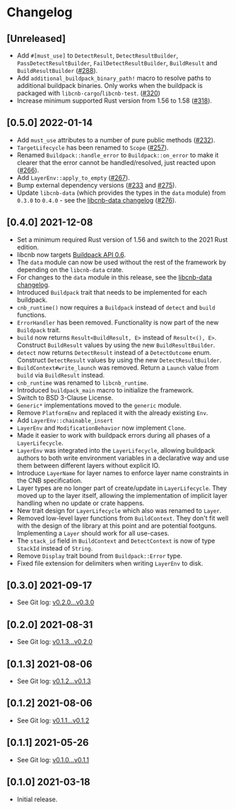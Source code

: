# Changelog

## [Unreleased]

- Add `#[must_use]` to `DetectResult`, `DetectResultBuilder`, `PassDetectResultBuilder`, `FailDetectResultBuilder`, `BuildResult` and `BuildResultBuilder` ([#288](https://github.com/Malax/libcnb.rs/pull/288)).
- Add `additional_buildpack_binary_path!` macro to resolve paths to additional buildpack binaries. Only works when the buildpack is packaged with `libcnb-cargo`/`libcnb-test`. ([#320](https://github.com/Malax/libcnb.rs/pull/320))
- Increase minimum supported Rust version from 1.56 to 1.58 ([#318](https://github.com/Malax/libcnb.rs/pull/318)).

## [0.5.0] 2022-01-14

- Add `must_use` attributes to a number of pure public methods ([#232](https://github.com/Malax/libcnb.rs/pull/232)).
- `TargetLifecycle` has been renamed to `Scope` ([#257](https://github.com/Malax/libcnb.rs/pull/257)).
- Renamed `Buildpack::handle_error` to `Buildpack::on_error` to make it clearer that the error cannot be handled/resolved, just reacted upon ([#266](https://github.com/Malax/libcnb.rs/pull/266)).
- Add `LayerEnv::apply_to_empty` ([#267](https://github.com/Malax/libcnb.rs/pull/267)).
- Bump external dependency versions ([#233](https://github.com/Malax/libcnb.rs/pull/233) and [#275](https://github.com/Malax/libcnb.rs/pull/275)).
- Update `libcnb-data` (which provides the types in the `data` module) from `0.3.0` to `0.4.0` - see the [libcnb-data changelog](../libcnb-data/CHANGELOG.md#040-2022-01-14) ([#276](https://github.com/Malax/libcnb.rs/pull/276)).

## [0.4.0] 2021-12-08

- Set a minimum required Rust version of 1.56 and switch to the 2021 Rust edition.
- libcnb now targets [Buildpack API 0.6](https://github.com/buildpacks/spec/releases/tag/buildpack%2Fv0.6).
- The `data` module can now be used without the rest of the framework by depending on the `libcnb-data` crate.
- For changes to the `data` module in this release, see the [libcnb-data changelog](../libcnb-data/CHANGELOG.md#030-2021-12-08).
- Introduced `Buildpack` trait that needs to be implemented for each buildpack.
- `cnb_runtime()` now requires a `Buildpack` instead of `detect` and `build` functions.
- `ErrorHandler` has been removed. Functionality is now part of the new `Buildpack` trait.
- `build` now returns `Result<BuildResult, E>` instead of `Result<(), E>`. Construct `BuildResult` values by using the new `BuildResultBuilder`.
- `detect` now returns `DetectResult` instead of a `DetectOutcome` enum. Construct `DetectResult` values by using the new `DetectResultBuilder`.
- `BuildContext#write_launch` was removed. Return a `Launch` value from `build` via `BuildResult` instead.
- `cnb_runtime` was renamed to `libcnb_runtime`.
- Introduced `buildpack_main` macro to initialize the framework.
- Switch to BSD 3-Clause License.
- `Generic*` implementations moved to the `generic` module.
- Remove `PlatformEnv` and replaced it with the already existing `Env`.
- Add `LayerEnv::chainable_insert`
- `LayerEnv` and `ModificationBehavior` now implement `Clone`.
- Made it easier to work with buildpack errors during all phases of a `LayerLifecycle`.
- `LayerEnv` was integrated into the `LayerLifecycle`, allowing buildpack authors to both write environment variables
  in a declarative way and use them between different layers without explicit IO.
- Introduce `LayerName` for layer names to enforce layer name constraints in the CNB specification.
- Layer types are no longer part of create/update in `LayerLifecycle`. They moved up to the layer itself, allowing the
  implementation of implicit layer handling when no update or crate happens.
- New trait design for `LayerLifecycle` which also was renamed to `Layer`.
- Removed low-level layer functions from `BuildContext`. They don't fit well with the design of the library at this
  point and are potential footguns. Implementing a `Layer` should work for all use-cases.
- The `stack_id` field in `BuildContext` and `DetectContext` is now of type `StackId` instead of `String`.
- Remove `Display` trait bound from `Buildpack::Error` type.
- Fixed file extension for delimiters when writing `LayerEnv` to disk.

## [0.3.0] 2021-09-17

- See Git log: [v0.2.0...v0.3.0](https://github.com/Malax/libcnb.rs/compare/v0.2.0...v0.3.0)

## [0.2.0] 2021-08-31

- See Git log: [v0.1.3...v0.2.0](https://github.com/Malax/libcnb.rs/compare/v0.1.3...v0.2.0)

## [0.1.3] 2021-08-06

- See Git log: [v0.1.2...v0.1.3](https://github.com/Malax/libcnb.rs/compare/v0.1.2...v0.1.3)

## [0.1.2] 2021-08-06

- See Git log: [v0.1.1...v0.1.2](https://github.com/Malax/libcnb.rs/compare/v0.1.1...v0.1.2)

## [0.1.1] 2021-05-26

- See Git log: [v0.1.0...v0.1.1](https://github.com/Malax/libcnb.rs/compare/v0.1.0...v0.1.1)

## [0.1.0] 2021-03-18

- Initial release.
